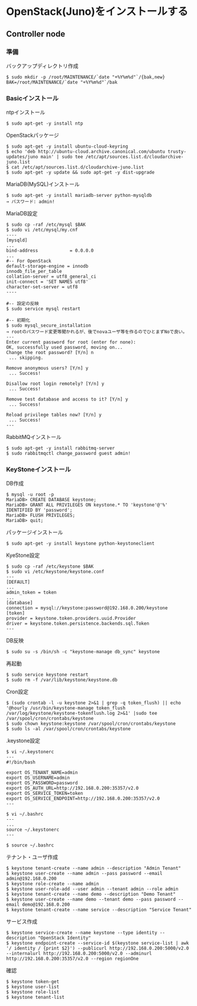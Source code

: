<!--
************************************************************
OpenStack JunoをUbuntu14.04(x86_64)へインストールする手順
参照元: http://docs.openstack.org/juno/install-guide/install/apt/content/ 
Copyright (c) Takehiko OGASAWARA 2015 All Rights Reserved.
************************************************************
-->

# OpenStack(Juno)をインストールする

## Controller node
### 準備
バックアップディレクトリ作成
```
$ sudo mkdir -p /root/MAINTENANCE/`date "+%Y%m%d"`/{bak,new}
BAK=/root/MAINTENANCE/`date "+%Y%m%d"`/bak
```

### Basicインストール
ntpインストール
```
$ sudo apt-get -y install ntp
```

OpenStackパッケージ
```
$ sudo apt-get -y install ubuntu-cloud-keyring
$ echo 'deb http://ubuntu-cloud.archive.canonical.com/ubuntu trusty-updates/juno main' | sudo tee /etc/apt/sources.list.d/cloudarchive-juno.list
$ cat /etc/apt/sources.list.d/cloudarchive-juno.list
$ sudo apt-get -y update && sudo apt-get -y dist-upgrade
```

MariaDB(MySQL)インストール
```
$ sudo apt-get -y install mariadb-server python-mysqldb
→ パスワード: admin!
```

MariaDB設定
```
$ sudo cp -raf /etc/mysql $BAK
$ sudo vi /etc/mysql/my.cnf
----
[mysqld]
...
bind-address            = 0.0.0.0
...
#-- For OpenStack
default-storage-engine = innodb
innodb_file_per_table
collation-server = utf8_general_ci
init-connect = 'SET NAMES utf8'
character-set-server = utf8
----

#-- 設定の反映
$ sudo service mysql restart

#-- 初期化
$ sudo mysql_secure_installation
→ rootのパスワード変更等聞かれるが、後でnovaユーザ等を作るのでひとまずNoで良い。
---
Enter current password for root (enter for none): 
OK, successfully used password, moving on...
Change the root password? [Y/n] n
 ... skipping.

Remove anonymous users? [Y/n] y
 ... Success!

Disallow root login remotely? [Y/n] y
 ... Success!

Remove test database and access to it? [Y/n] y
 ... Success!

Reload privilege tables now? [Y/n] y
 ... Success!
---
```

RabbitMQインストール
```
$ sudo apt-get -y install rabbitmq-server
$ sudo rabbitmqctl change_password guest admin!
```


### KeyStoneインストール

DB作成
```
$ mysql -u root -p
MariaDB> CREATE DATABASE keystone;
MariaDB> GRANT ALL PRIVILEGES ON keystone.* TO 'keystone'@'%' IDENTIFIED BY 'password';
MariaDB> FLUSH PRIVILEGES;
MariaDB> quit;
```

パッケージインストール
```
$ sudo apt-get -y install keystone python-keystoneclient
```

KyeStone設定
```
$ sudo cp -raf /etc/keystone $BAK
$ sudo vi /etc/keystone/keystone.conf
---
[DEFAULT]
...
admin_token = token
...
[database]
connection = mysql://keystone:password@192.168.0.200/keystone
[token]
provider = keystone.token.providers.uuid.Provider
driver = keystone.token.persistence.backends.sql.Token
---
```

DB反映
```
$ sudo su -s /bin/sh -c "keystone-manage db_sync" keystone
```

再起動
```
$ sudo service keystone restart
$ sudo rm -f /var/lib/keystone/keystone.db
```

Cron設定
```
$ (sudo crontab -l -u keystone 2>&1 | grep -q token_flush) || echo '@hourly /usr/bin/keystone-manage token_flush  /var/log/keystone/keystone-tokenflush.log 2>&1' |sudo tee /var/spool/cron/crontabs/keystone
$ sudo chown keystone:keystone /var/spool/cron/crontabs/keystone
$ sudo ls -al /var/spool/cron/crontabs/keystone
```

.keystone設定
```
$ vi ~/.keystonerc
---
#!/bin/bash

export OS_TENANT_NAME=admin
export OS_USERNAME=admin
export OS_PASSWORD=password
export OS_AUTH_URL=http://192.168.0.200:35357/v2.0
export OS_SERVICE_TOKEN=token
export OS_SERVICE_ENDPOINT=http://192.168.0.200:35357/v2.0
---

$ vi ~/.bashrc
---
...
source ~/.keystonerc
---

$ source ~/.bashrc
```

テナント・ユーザ作成
```
$ keystone tenant-create --name admin --description "Admin Tenant"
$ keystone user-create --name admin --pass password --email admin@192.168.0.200
$ keystone role-create --name admin
$ keystone user-role-add --user admin --tenant admin --role admin
$ keystone tenant-create --name demo --description "Demo Tenant"
$ keystone user-create --name demo --tenant demo --pass password --email demo@192.168.0.200
$ keystone tenant-create --name service --description "Service Tenant"
```

サービス作成
```
$ keystone service-create --name keystone --type identity --description "OpenStack Identity"
$ keystone endpoint-create --service-id $(keystone service-list | awk '/ identity / {print $2}') --publicurl http://192.168.0.200:5000/v2.0 --internalurl http://192.168.0.200:5000/v2.0 --adminurl http://192.168.0.200:35357/v2.0 --region regionOne
```

確認
```
$ keystone token-get
$ keystone user-list
$ keystone role-list
$ keystone tenant-list
```
